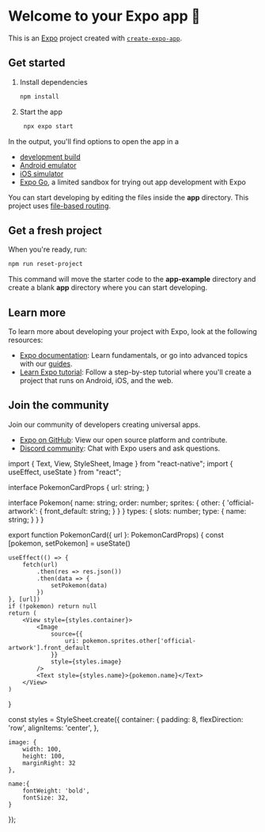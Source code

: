 # Welcome to your Expo app 👋

This is an [Expo](https://expo.dev) project created with [`create-expo-app`](https://www.npmjs.com/package/create-expo-app).

## Get started

1. Install dependencies

   ```bash
   npm install
   ```

2. Start the app

   ```bash
    npx expo start
   ```

In the output, you'll find options to open the app in a

- [development build](https://docs.expo.dev/develop/development-builds/introduction/)
- [Android emulator](https://docs.expo.dev/workflow/android-studio-emulator/)
- [iOS simulator](https://docs.expo.dev/workflow/ios-simulator/)
- [Expo Go](https://expo.dev/go), a limited sandbox for trying out app development with Expo

You can start developing by editing the files inside the **app** directory. This project uses [file-based routing](https://docs.expo.dev/router/introduction).

## Get a fresh project

When you're ready, run:

```bash
npm run reset-project
```

This command will move the starter code to the **app-example** directory and create a blank **app** directory where you can start developing.

## Learn more

To learn more about developing your project with Expo, look at the following resources:

- [Expo documentation](https://docs.expo.dev/): Learn fundamentals, or go into advanced topics with our [guides](https://docs.expo.dev/guides).
- [Learn Expo tutorial](https://docs.expo.dev/tutorial/introduction/): Follow a step-by-step tutorial where you'll create a project that runs on Android, iOS, and the web.

## Join the community

Join our community of developers creating universal apps.

- [Expo on GitHub](https://github.com/expo/expo): View our open source platform and contribute.
- [Discord community](https://chat.expo.dev): Chat with Expo users and ask questions.


import { Text, View, StyleSheet, Image } from "react-native";
import { useEffect, useState } from "react";


interface PokemonCardProps {
    url: string;
}

interface Pokemon{
    name: string;
    order: number;
    sprites: {
        other: {
            'official-artwork': {
                front_default: string;
            }
        }
    }
    types: {
        slots: number;
        type: {
            name: string;
        }
    }
}

export function PokemonCard({ url }: PokemonCardProps) {
    const [pokemon, setPokemon] = useState<Pokemon>()

    useEffect(() => {
        fetch(url)
            .then(res => res.json())
            .then(data => {
                setPokemon(data)
            })
    }, [url])
    if (!pokemon) return null
    return (
        <View style={styles.container}>
            <Image 
                source={{
                    uri: pokemon.sprites.other['official-artwork'].front_default
                }}
                style={styles.image}
            />
            <Text style={styles.name}>{pokemon.name}</Text>
        </View>
    )
}

const styles = StyleSheet.create({
    container: {
        padding: 8,
        flexDirection: 'row',
        alignItems: 'center',
    },

    image: {
        width: 100,
        height: 100,
        marginRight: 32
    },

    name:{
        fontWeight: 'bold',
        fontSize: 32,
    }
});